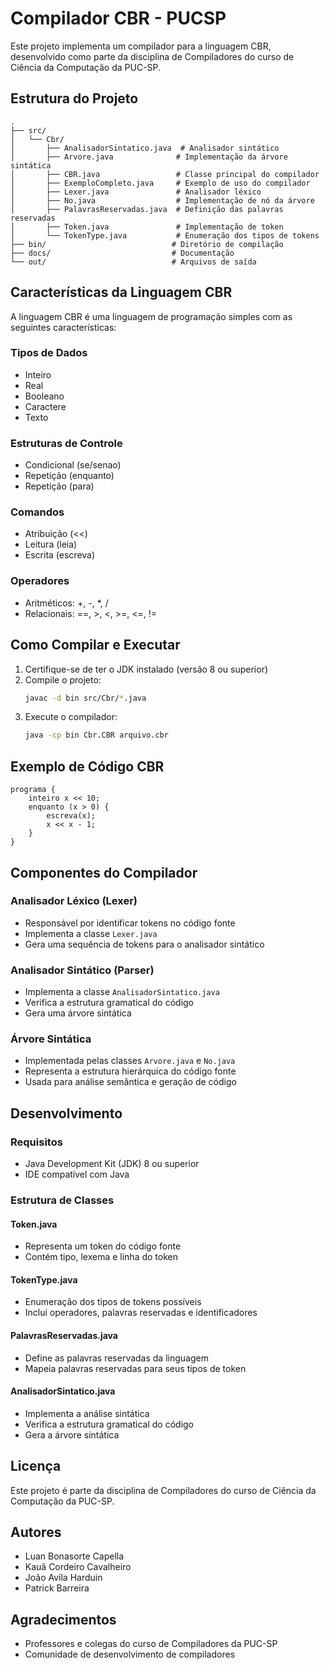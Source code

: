 # Compilador CBR - PUCSP

Este projeto implementa um compilador para a linguagem CBR, desenvolvido como parte da disciplina de Compiladores do curso de Ciência da Computação da PUC-SP.

## Estrutura do Projeto

```
.
├── src/
│   └── Cbr/
│       ├── AnalisadorSintatico.java  # Analisador sintático
│       ├── Arvore.java              # Implementação da árvore sintática
│       ├── CBR.java                 # Classe principal do compilador
│       ├── ExemploCompleto.java     # Exemplo de uso do compilador
│       ├── Lexer.java               # Analisador léxico
│       ├── No.java                  # Implementação de nó da árvore
│       ├── PalavrasReservadas.java  # Definição das palavras reservadas
│       ├── Token.java               # Implementação de token
│       └── TokenType.java           # Enumeração dos tipos de tokens
├── bin/                            # Diretório de compilação
├── docs/                           # Documentação
└── out/                            # Arquivos de saída
```

## Características da Linguagem CBR

A linguagem CBR é uma linguagem de programação simples com as seguintes características:

### Tipos de Dados
- Inteiro
- Real
- Booleano
- Caractere
- Texto

### Estruturas de Controle
- Condicional (se/senao)
- Repetição (enquanto)
- Repetição (para)

### Comandos
- Atribuição (<<)
- Leitura (leia)
- Escrita (escreva)

### Operadores
- Aritméticos: +, -, *, /
- Relacionais: ==, >, <, >=, <=, !=

## Como Compilar e Executar

1. Certifique-se de ter o JDK instalado (versão 8 ou superior)
2. Compile o projeto:
   ```bash
   javac -d bin src/Cbr/*.java
   ```
3. Execute o compilador:
   ```bash
   java -cp bin Cbr.CBR arquivo.cbr
   ```

## Exemplo de Código CBR

```cbr
programa {
    inteiro x << 10;
    enquanto (x > 0) {
        escreva(x);
        x << x - 1;
    }
}
```

## Componentes do Compilador

### Analisador Léxico (Lexer)
- Responsável por identificar tokens no código fonte
- Implementa a classe `Lexer.java`
- Gera uma sequência de tokens para o analisador sintático

### Analisador Sintático (Parser)
- Implementa a classe `AnalisadorSintatico.java`
- Verifica a estrutura gramatical do código
- Gera uma árvore sintática

### Árvore Sintática
- Implementada pelas classes `Arvore.java` e `No.java`
- Representa a estrutura hierárquica do código fonte
- Usada para análise semântica e geração de código

## Desenvolvimento

### Requisitos
- Java Development Kit (JDK) 8 ou superior
- IDE compatível com Java

### Estrutura de Classes

#### Token.java
- Representa um token do código fonte
- Contém tipo, lexema e linha do token

#### TokenType.java
- Enumeração dos tipos de tokens possíveis
- Inclui operadores, palavras reservadas e identificadores

#### PalavrasReservadas.java
- Define as palavras reservadas da linguagem
- Mapeia palavras reservadas para seus tipos de token

#### AnalisadorSintatico.java
- Implementa a análise sintática
- Verifica a estrutura gramatical do código
- Gera a árvore sintática

## Licença

Este projeto é parte da disciplina de Compiladores do curso de Ciência da Computação da PUC-SP.

## Autores

- Luan Bonasorte Capella
- Kauã Cordeiro Cavalheiro
- João Avila Harduin
- Patrick Barreira

## Agradecimentos

- Professores e colegas do curso de Compiladores da PUC-SP
- Comunidade de desenvolvimento de compiladores 